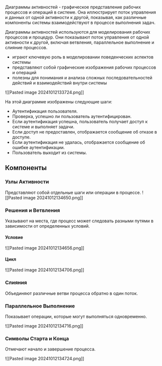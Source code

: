 Диаграммы активностей - графическое представление рабочих процессов и операций в системе. Она иллюстрирует поток управления и данных от одной активности к другой, показывая, как различные компоненты системы взаимодействуют в процессе выполнения задач.


Диаграммы активностей используются для моделирования рабочих процессов и процедур. Они показывают поток управления от одной активности к другой, включая ветвления, параллельное выполнение и слияние процессов.

- играют ключевую роль в моделировании поведенческих аспектов системы
- представляют собой графические изображения рабочих процессов и операций
- полезны для понимания и анализа сложных последовательностей действий и взаимодействий внутри системы


![[Pasted image 20241012133724.png]]

На этой диаграмме изображены следующие шаги:

- Аутентификация пользователя.
- Проверка, успешно ли пользователь аутентифицирован.
- Если аутентификация успешна, пользователь получает доступ к системе и выполняет задачи.
- Если доступ не предоставлен, отображается сообщение об отказе в доступе.
- Если аутентификация не удалась, отображается сообщение об ошибке аутентификации.
- Пользователь выходит из системы.

## Компоненты

### Узлы Активности

Представляют собой отдельные шаги или операции в процессе.
![[Pasted image 20241012134650.png]]
### Решения и Ветвления

Указывают на места, где процесс может следовать разными путями в зависимости от определенных условий.

#### Условие
![[Pasted image 20241012134656.png]]

#### Цикл

![[Pasted image 20241012134706.png]]

### Слияния

Объединяют различные ветви процесса обратно в один поток.

### Параллельное Выполнение

Показывает операции, которые могут выполняться одновременно.

![[Pasted image 20241012134716.png]]

### Символы Старта и Конца

Отмечают начало и завершение процесса.

![[Pasted image 20241012134724.png]]

